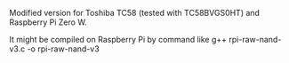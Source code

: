 Modified version for Toshiba TC58 (tested with TC58BVGS0HT) and Raspberry Pi Zero W.

It might be compiled on Raspberry Pi by command like
g++ rpi-raw-nand-v3.c -o rpi-raw-nand-v3
